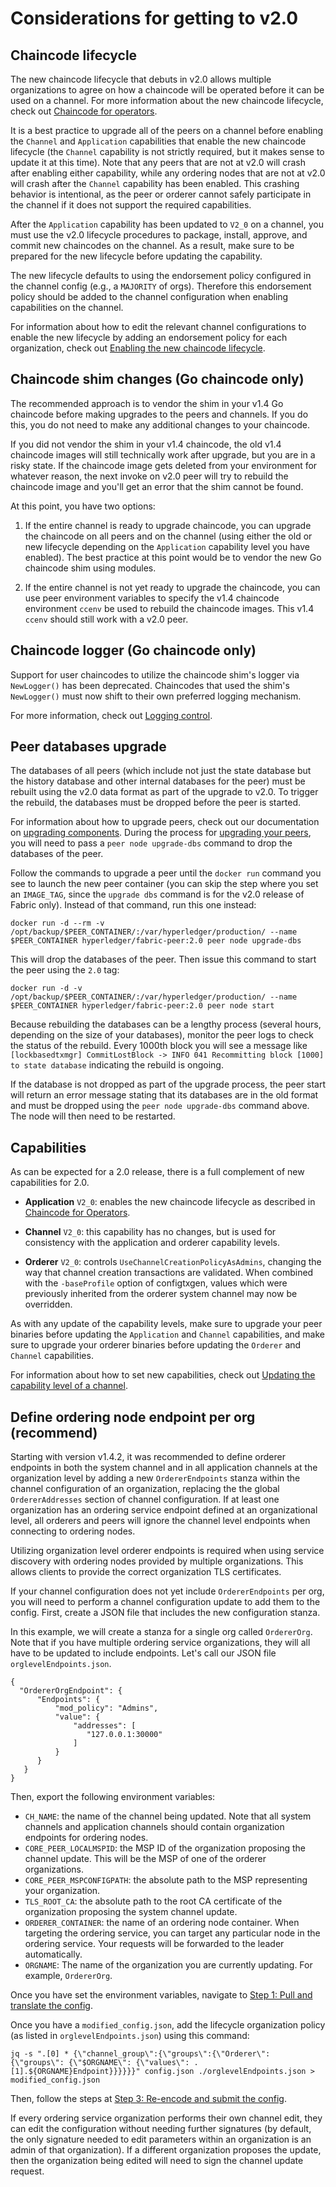 # Considerations for getting to v2.0

## Chaincode lifecycle

The new chaincode lifecycle that debuts in v2.0 allows multiple organizations to agree on how a chaincode will be operated before it can be used on a channel. For more information about the new chaincode lifecycle, check out [Chaincode for operators](./chaincode4noah.html).

It is a best practice to upgrade all of the peers on a channel before enabling the `Channel` and `Application` capabilities that enable the new chaincode lifecycle (the `Channel` capability is not strictly required, but it makes sense to update it at this time). Note that any peers that are not at v2.0 will crash after enabling either capability, while any ordering nodes that are not at v2.0 will crash after the `Channel` capability has been enabled. This crashing behavior is intentional, as the peer or orderer cannot safely participate in the channel if it does not support the required capabilities.

After the `Application` capability has been updated to `V2_0` on a channel, you must use the v2.0 lifecycle procedures to package, install, approve, and commit new chaincodes on the channel. As a result, make sure to be prepared for the new lifecycle before updating the capability.

The new lifecycle defaults to using the endorsement policy configured in the channel config (e.g., a `MAJORITY` of orgs). Therefore this endorsement policy should be added to the channel configuration when enabling capabilities on the channel.

For information about how to edit the relevant channel configurations to enable the new lifecycle by adding an endorsement policy for each organization, check out [Enabling the new chaincode lifecycle](./enable_cc_lifecycle.html).

## Chaincode shim changes (Go chaincode only)

The recommended approach is to vendor the shim in your v1.4 Go chaincode before making upgrades to the peers and channels. If you do this, you do not need to make any additional changes to your chaincode.

If you did not vendor the shim in your v1.4 chaincode, the old v1.4 chaincode images will still technically work after upgrade, but you are in a risky state. If the chaincode image gets deleted from your environment for whatever reason, the next invoke on v2.0 peer will try to rebuild the chaincode image and you'll get an error that the shim cannot be found.

At this point, you have two options:

1. If the entire channel is ready to upgrade chaincode, you can upgrade the chaincode on all peers and on the channel (using either the old or new lifecycle depending on the `Application` capability level you have enabled). The best practice at this point would be to vendor the new Go chaincode shim using modules.

2. If the entire channel is not yet ready to upgrade the chaincode, you can use peer environment variables to specify the v1.4 chaincode environment `ccenv` be used to rebuild the chaincode images. This v1.4 `ccenv` should still work with a v2.0 peer.

## Chaincode logger (Go chaincode only)

Support for user chaincodes to utilize the chaincode shim's logger via `NewLogger()` has been deprecated. Chaincodes that used the shim's `NewLogger()` must now shift to their own preferred logging mechanism.

For more information, check out [Logging control](./logging-control.html#chaincode).

## Peer databases upgrade

The databases of all peers (which include not just the state database but the history database and other internal databases for the peer) must be rebuilt using the v2.0 data format as part of the upgrade to v2.0. To trigger the rebuild, the databases must be dropped before the peer is started.

For information about how to upgrade peers, check out our documentation on [upgrading components](./upgrading_your_components.html). During the process for [upgrading your peers](./upgrading_your_components.html#upgrade-the-peers), you will need to pass a `peer node upgrade-dbs` command to drop the databases of the peer.

Follow the commands to upgrade a peer until the `docker run` command you see to launch the new peer container (you can skip the step where you set an `IMAGE_TAG`, since the `upgrade dbs` command is for the v2.0 release of Fabric only). Instead of that command, run this one instead:

```
docker run -d --rm -v /opt/backup/$PEER_CONTAINER/:/var/hyperledger/production/ --name $PEER_CONTAINER hyperledger/fabric-peer:2.0 peer node upgrade-dbs
```

This will drop the databases of the peer. Then issue this command to start the peer using the `2.0` tag:

```
docker run -d -v /opt/backup/$PEER_CONTAINER/:/var/hyperledger/production/ --name $PEER_CONTAINER hyperledger/fabric-peer:2.0 peer node start
```

Because rebuilding the databases can be a lengthy process (several hours, depending on the size of your databases), monitor the peer logs to check the status of the rebuild. Every 1000th block you will see a message like `[lockbasedtxmgr] CommitLostBlock -> INFO 041 Recommitting block [1000] to state database` indicating the rebuild is ongoing.

If the database is not dropped as part of the upgrade process, the peer start will return an error message stating that its databases are in the old format and must be dropped using the `peer node upgrade-dbs` command above. The node will then need to be restarted.

## Capabilities

As can be expected for a 2.0 release, there is a full complement of new capabilities for 2.0.

* **Application** `V2_0`: enables the new chaincode lifecycle as described in [Chaincode for Operators](./chaincode4noah.html).

* **Channel** `V2_0`: this capability has no changes, but is used for consistency with the application and orderer capability levels.

* **Orderer** `V2_0`: controls `UseChannelCreationPolicyAsAdmins`, changing the way that channel creation transactions are validated. When combined with the `-baseProfile` option of configtxgen, values which were previously inherited from the orderer system channel may now be overridden.

As with any update of the capability levels, make sure to upgrade your peer binaries before updating the `Application` and `Channel` capabilities, and make sure to upgrade your orderer binaries before updating the `Orderer` and `Channel` capabilities.

For information about how to set new capabilities, check out [Updating the capability level of a channel](./updating_capabilities.html).

## Define ordering node endpoint per org (recommend)

Starting with version v1.4.2, it was recommended to define orderer endpoints in both the system channel and in all application channels at the organization level by adding a new `OrdererEndpoints` stanza within the channel configuration of an organization, replacing the the global `OrdererAddresses` section of channel configuration. If at least one organization has an ordering service endpoint defined at an organizational level, all orderers and peers will ignore the channel level endpoints when connecting to ordering nodes.

Utilizing organization level orderer endpoints is required when using service discovery with ordering nodes provided by multiple organizations. This allows clients to provide the correct organization TLS certificates.

If your channel configuration does not yet include `OrdererEndpoints` per org, you will need to perform a channel configuration update to add them to the config. First, create a JSON file that includes the new configuration stanza.

In this example, we will create a stanza for a single org called `OrdererOrg`. Note that if you have multiple ordering service organizations, they will all have to be updated to include endpoints. Let's call our JSON file `orglevelEndpoints.json`.

```
{
  "OrdererOrgEndpoint": {
      "Endpoints": {
          "mod_policy": "Admins",
          "value": {
              "addresses": [
                 "127.0.0.1:30000"
              ]
          }
      }
   }
}
```

Then, export the following environment variables:

* `CH_NAME`: the name of the channel being updated. Note that all system channels and application channels should contain organization endpoints for ordering nodes.
* `CORE_PEER_LOCALMSPID`: the MSP ID of the organization proposing the channel update. This will be the MSP of one of the orderer organizations.
* `CORE_PEER_MSPCONFIGPATH`: the absolute path to the MSP representing your organization.
* `TLS_ROOT_CA`: the absolute path to the root CA certificate of the organization proposing the system channel update.
* `ORDERER_CONTAINER`: the name of an ordering node container. When targeting the ordering service, you can target any particular node in the ordering service. Your requests will be forwarded to the leader automatically.
* `ORGNAME`: The name of the organization you are currently updating. For example, `OrdererOrg`.

Once you have set the environment variables, navigate to [Step 1: Pull and translate the config](./config_update.html#step-1-pull-and-translate-the-config).

Once you have a `modified_config.json`, add the lifecycle organization policy (as listed in `orglevelEndpoints.json`) using this command:

```
jq -s ".[0] * {\"channel_group\":{\"groups\":{\"Orderer\": {\"groups\": {\"$ORGNAME\": {\"values\": .[1].${ORGNAME}Endpoint}}}}}}" config.json ./orglevelEndpoints.json > modified_config.json
```

Then, follow the steps at [Step 3: Re-encode and submit the config](./config_update.html#step-3-re-encode-and-submit-the-config).

If every ordering service organization performs their own channel edit, they can edit the configuration without needing further signatures (by default, the only signature needed to edit parameters within an organization is an admin of that organization). If a different organization proposes the update, then the organization being edited will need to sign the channel update request.

<!--- Licensed under Creative Commons Attribution 4.0 International License
https://creativecommons.org/licenses/by/4.0/ -->
